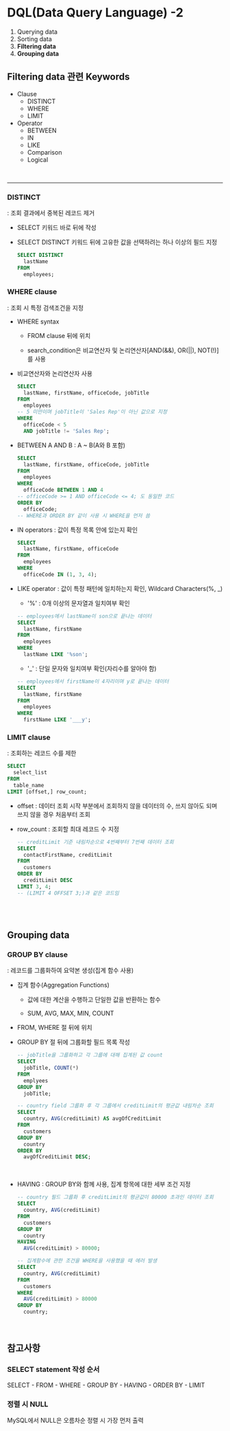 
# DQL(Data Query Language) -2
1. Querying data
2. Sorting data
3. **Filtering data**
4. **Grouping data**

## Filtering data 관련 Keywords
* Clause  
  * DISTINCT
  * WHERE
  * LIMIT
* Operator  
  * BETWEEN
  * IN
  * LIKE
  * Comparison
  * Logical

<br>

---

### DISTINCT

: 조회 결과에서 중복된 레코드 제거

- SELECT 키워드 바로 뒤에 작성

- SELECT DISTINCT 키워드 뒤에 고유한 값을 선택하려는 하나 이상의 필드 지정
  ```SQL
  SELECT DISTINCT
    lastName
  FROM
    employees;
  ```


### WHERE clause

: 조회 시 특정 검색조건을 지정

- WHERE syntax

  - FROM clause 뒤에 위치

  - search_condition은 비교연산자 및 논리연산자[AND(&&), OR(||), NOT(!)]를 사용

- 비교연산자와 논리연산자 사용
  ```sql
  SELECT
    lastName, firstName, officeCode, jobTitle
  FROM
    employees
  -- 5 미만이며 jobTitle이 'Sales Rep'이 아닌 값으로 지정
  WHERE
    officeCode < 5
    AND jobTitle != 'Sales Rep';
  ```

- BETWEEN A AND B : A ~ B(A와 B 포함)
  ```sql
  SELECT
    lastName, firstName, officeCode, jobTitle
  FROM
    employees
  WHERE
    officeCode BETWEEN 1 AND 4
  -- officeCode >= 1 AND officeCode <= 4; 도 동일한 코드
  ORDER BY
    officeCode;
  -- WHERE과 ORDER BY 같이 사용 시 WHERE을 먼저 씀
  ```

- IN operators : 값이 특정 목록 안에 있는지 확인
  ```sql
  SELECT
    lastName, firstName, officeCode
  FROM
    employees
  WHERE
    officeCode IN (1, 3, 4);
  ```

- LIKE operator : 값이 특정 패턴에 일치하는지 확인, Wildcard Characters(%, _)
  - '%' : 0개 이상의 문자열과 일치여부 확인
  ```sql
  -- employees에서 lastName이 son으로 끝나는 데이터
  SELECT
    lastName, firstName
  FROM
    employees
  WHERE
    lastName LIKE '%son';
  ```
  
  - '_' : 단일 문자와 일치여부 확인(자리수를 알아야 함)
  ```sql
  -- employees에서 firstName이 4자리이며 y로 끝나는 데이터
  SELECT
    lastName, firstName
  FROM
    employees
  WHERE
    firstName LIKE '___y';
  ```


### LIMIT clause

: 조회하는 레코드 수를 제한

```sql
SELECT
  select_list
FROM
  table_name
LIMIT [offset,] row_count;
```
- offset : 데이터 조회 시작 부분에서 조회하지 않을 데이터의 수, 쓰지 않아도 되며 쓰지 않을 경우 처음부터 조회

- row_count : 조회할 최대 레코드 수 지정
  ```sql
  -- creditLimit 기준 내림차순으로 4번째부터 7번째 데이터 조회
  SELECT
    contactFirstName, creditLimit
  FROM
    customers
  ORDER BY
    creditLimit DESC
  LIMIT 3, 4;
  -- (LIMIT 4 OFFSET 3;)과 같은 코드임
  ```

<br>
<br>

## Grouping data

### GROUP BY clause

: 레코드를 그룹화하여 요약본 생성(집계 함수 사용)

- 집계 함수(Aggregation Functions)

  - 값에 대한 계산을 수행하고 단일한 값을 반환하는 함수

  - SUM, AVG, MAX, MIN, COUNT

- FROM, WHERE 절 뒤에 위치

- GROUP BY 절 뒤에 그룹화할 필드 목록 작성
  ```sql
  -- jobTitle을 그룹화하고 각 그룹에 대해 집계된 값 count
  SELECT
    jobTitle, COUNT(*)
  FROM
    emplyees
  GROUP BY
    jobTitle;
  ```
  ```sql
  -- country field 그룹화 후 각 그룹에서 creditLimit의 평균값 내림차순 조회
  SELECT
    country, AVG(creditLimit) AS avgOfCreditLimit
  FROM
    customers
  GROUP BY
    country
  ORDER BY
    avgOfCreditLimit DESC;
  ```

<br>

- HAVING : GROUP BY와 함께 사용, 집계 항목에 대한 세부 조건 지정
  ```sql
  -- country 필드 그룹화 후 creditLimit의 평균값이 80000 초과인 데이터 조회
  SELECT
    country, AVG(creditLimit)
  FROM
    customers
  GROUP BY
    country
  HAVING
    AVG(creditLimit) > 80000;
  ```

  ```sql
  -- 집계함수에 관한 조건을 WHERE을 사용했을 때 에러 발생
  SELECT
    country, AVG(creditLimit)
  FROM
    customers
  WHERE
    AVG(creditLimit) > 80000
  GROUP BY
    country;
  ```
<br>

## 참고사항

### SELECT statement 작성 순서

SELECT - FROM - WHERE - GROUP BY - HAVING - ORDER BY - LIMIT

### 정렬 시 NULL

MySQL에서 NULL은 오름차순 정렬 시 가장 먼저 출력